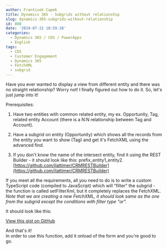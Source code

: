 ```yaml
---
author: Frantisek Capek
title: Dynamics 365 - Subgrids without relationship
slug: dynamics-365-subgrids-without-relationship
id: 808
date: '2019-07-22 10:59:38'
categories:
  - Dynamics 365 / CDS / PowerApps
  - English
tags:
  - CDS
  - Customer Engagement
  - Dynamics 365
  - FetchXML
  - subgrid
---
```


Have you ever wanted to display a view from different entity and there was no straight relationship? Worry not! I finally figured out how to do it. So, let's just jump into it!

Prerequisites:  

1) Have two entities with common related entity, my ex. Opportunity, Tag, related entity Account (there is a N:N relationship between Tag and Account).  

2) Have a subgrid on entity (Opportunity) which shows all the records from the entity you want to show (Tag) and get it's FetchXML using the advanced find.  

3) If you don't know the name of the intersect entity, find it using the REST Builder - it should look like this: prefix_entity1_entity2\. [https://github.com/jlattimer/CRMRESTBuilder](https://github.com/jlattimer/CRMRESTBuilder)

If you meet all the requirements, all you need to do is to write a custom TypeScript code (compiled to JavaScript) which will "filter" the subgrid - the function is called setFilterXml, but it completely replaces the FetchXML.  
_Note that we are creating a new FetchXML, it should look same as the one from the subgrid except the conditions with filter type "or"._

It should look like this:

<div class="wp-block-coblocks-gist">

<noscript><a href="https://gist.github.com/MaceWindu1/43f6de12837e35f6fcbc7d2168969f68#file-filterSubgrid-ts">View this gist on GitHub</a></noscript>

</div>

And that's it!  
In order to use this function, add it onload of the form and you're good to go.